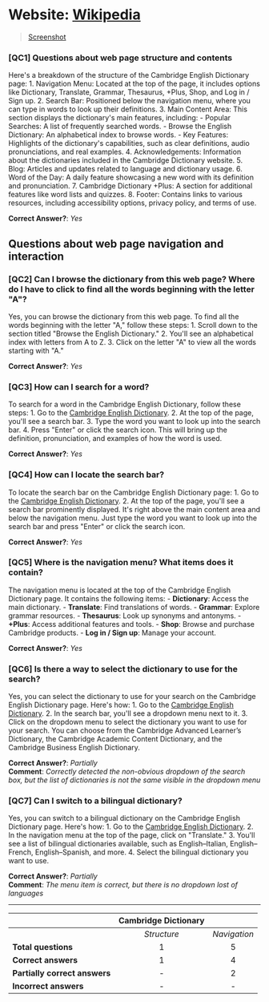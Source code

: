 # Website: [Wikipedia](https://www.wikipedia.it/)

> [Screenshot](screenshots/CambridgeDictionary_screenshot.png)

### [QC1] Questions about web page structure and contents

Here's a breakdown of the structure of the Cambridge English Dictionary page: 1. Navigation Menu: Located at the top of the page, it includes options like Dictionary, Translate, Grammar, Thesaurus, +Plus, Shop, and Log in / Sign up. 2. Search Bar: Positioned below the navigation menu, where you can type in words to look up their definitions. 3. Main Content Area: This section displays the dictionary's main features, including: - Popular Searches: A list of frequently searched words.  - Browse the English Dictionary: An alphabetical index to browse words.  - Key Features: Highlights of the dictionary's capabilities, such as clear definitions, audio pronunciations, and real examples. 4. Acknowledgements: Information about the dictionaries included in the Cambridge Dictionary website. 5. Blog: Articles and updates related to language and dictionary usage. 6. Word of the Day: A daily feature showcasing a new word with its definition and pronunciation. 7. Cambridge Dictionary +Plus: A section for additional features like word lists and quizzes. 8. Footer: Contains links to various resources, including accessibility options, privacy policy, and terms of use.

**Correct Answer?**: *Yes*   

## Questions about web page navigation and interaction 

### [QC2] Can I browse the dictionary from this web page? Where do I have to click to find all the words beginning with the letter "A"?

Yes, you can browse the dictionary from this web page. To find all the words beginning with the letter "A," follow these steps: 1. Scroll down to the section titled "Browse the English Dictionary." 2. You'll see an alphabetical index with letters from A to Z. 3. Click on the letter "A" to view all the words starting with "A."

**Correct Answer?**: *Yes*    

### [QC3] How can I search for a word?

To search for a word in the Cambridge English Dictionary, follow these steps: 1. Go to the [Cambridge English Dictionary](https://dictionary.cambridge.org/dictionary/english/). 2. At the top of the page, you'll see a search bar. 3. Type the word you want to look up into the search bar. 4. Press "Enter" or click the search icon. This will bring up the definition, pronunciation, and examples of how the word is used. 

**Correct Answer?**: *Yes*    

### [QC4] How can I locate the search bar?

To locate the search bar on the Cambridge English Dictionary page: 1. Go to the [Cambridge English Dictionary](https://dictionary.cambridge.org/dictionary/english/). 2. At the top of the page, you'll see a search bar prominently displayed. It's right above the main content area and below the navigation menu. Just type the word you want to look up into the search bar and press "Enter" or click the search icon. 

**Correct Answer?**: *Yes*    

### [QC5] Where is the navigation menu? What items does it contain?

The navigation menu is located at the top of the Cambridge English Dictionary page. It contains the following items: - **Dictionary**: Access the main dictionary. - **Translate**: Find translations of words. - **Grammar**: Explore grammar resources. - **Thesaurus**: Look up synonyms and antonyms. - **+Plus**: Access additional features and tools. - **Shop**: Browse and purchase Cambridge products. - **Log in / Sign up**: Manage your account.

**Correct Answer?**: *Yes*    

### [QC6] Is there a way to select the dictionary to use for the search?

Yes, you can select the dictionary to use for your search on the Cambridge English Dictionary page. Here's how: 1. Go to the [Cambridge English Dictionary](https://dictionary.cambridge.org/dictionary/english/). 2. In the search bar, you'll see a dropdown menu next to it. 3. Click on the dropdown menu to select the dictionary you want to use for your search. You can choose from the Cambridge Advanced Learner’s Dictionary, the Cambridge Academic Content Dictionary, and the Cambridge Business English Dictionary.

**Correct Answer?**: *Partially*    
**Comment**: *Correctly detected the non-obvious dropdown of the search box, but the list of dictionaries is not the same visible in the dropdown menu*

### [QC7] Can I switch to a bilingual dictionary?

Yes, you can switch to a bilingual dictionary on the Cambridge English Dictionary page. Here's how: 1. Go to the [Cambridge English Dictionary](https://dictionary.cambridge.org/dictionary/english/). 2. In the navigation menu at the top of the page, click on "Translate." 3. You'll see a list of bilingual dictionaries available, such as English–Italian, English–French, English–Spanish, and more. 4. Select the bilingual dictionary you want to use.

**Correct Answer?**: *Partially*    
**Comment**: *The menu item is correct, but there is no dropdown lost of languages*

-----------------------------------------------------------------

|                               | **Cambridge Dictionary** |              |
| ----------------------------- |:--------------:|:------------:|
|                               | *Structure*    | *Navigation* |
| **Total questions**           | 1              | 5            |
| **Correct answers**           | 1              | 4            |
| **Partially correct answers** | -              | 2            |
| **Incorrect answers**         | -              | -            |